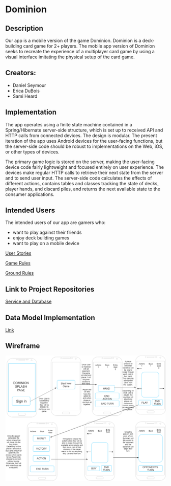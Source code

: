 # Dominion

## Description

Our app is a mobile version of the game Dominion. Dominion is a deck-building card game for 2+ players.
The mobile app version of Dominion seeks to recreate the experience of a multiplayer card game by using 
a visual interface imitating the physical setup of the card game. 

## Creators:
* Daniel Seymour
* Erica DuBois
* Sami Heard

## Implementation
The app operates using a finite state machine contained in a Spring/Hibernate server-side structure,
which is set up to received API and HTTP calls from connected devices. The design is modular. The present iteration
of the app uses Android devices for the user-facing functions, but the server-side code should be 
robust to implementations on the Web, iOS, or other types of devices. 

The primary game logic is stored on the server, making the user-facing device code fairly lightweight and focused
entirely on user experience. The devices make regular HTTP calls to retrieve their next state from the server and to 
send user input. The server-side code calculates the effects of different actions, contains tables and classes tracking the state
of decks, player hands, and discard piles, and returns the next available state to the consumer applications.


## Intended Users

The intended users of our app are gamers who:
* want to play against their friends
* enjoy deck building games
* want to play on a mobile device


[User Stories](docs/user-stories.md)

[Game Rules](docs/game-rules.md)

[Ground Rules](docs/ground-rules.md)

## Link to Project Repositories
[Service and Database](https://github.com/dominion-game/dominion-service)

## Data Model Implementation
[Link](/docs/data-model-implementation.md)

## Wireframe 
[![Wireframe](/docs/DominionWireframe.png)](/docs/DominionWireframe.pdf)

